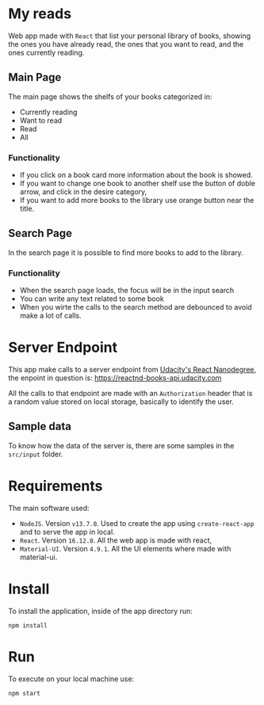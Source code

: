 # My reads
Web app made with `React` that list your personal library of books, showing the ones you have already read, the ones that you want to read, and the ones currently reading.

## Main Page

The main page shows the shelfs of your books categorized in:

* Currently reading
* Want to read
* Read
* All

### Functionality

* If you click on a book card more information about the book is showed.
* If you want to change one book to another shelf use the button of doble arrow, and click in the desire category,
* If you want to add more books to the library use orange button near the title.

## Search Page

In the search page it is possible to find more books to add to the library.

### Functionality

* When the search page loads, the focus will be in the input search
* You can write any text related to some book
* When you wirte the calls to the search method are debounced to avoid make a lot of calls.

# Server Endpoint

This app make calls to a server endpoint from [Udacity's React Nanodegree](https://www.udacity.com/course/react-nanodegree--nd019), the enpoint in question is: https://reactnd-books-api.udacity.com 

All the calls to that endpoint are made with an `Authorization` header that is a random value stored on local storage, basically to identify the user.

## Sample data

To know how the data of the server is, there are some samples in the `src/input` folder.

# Requirements

The main software used:

* `NodeJS`. Version `v13.7.0`. Used to create the app using `create-react-app` and to serve the app in local.
* `React`. Version `16.12.0`. All the web app is made with react,
* `Material-UI`. Version `4.9.1`. All the UI elements where made with material-ui.

# Install

To install the application, inside of the app directory run:

```
npm install
```

# Run

To execute on your local machine use:

```
npm start
```

